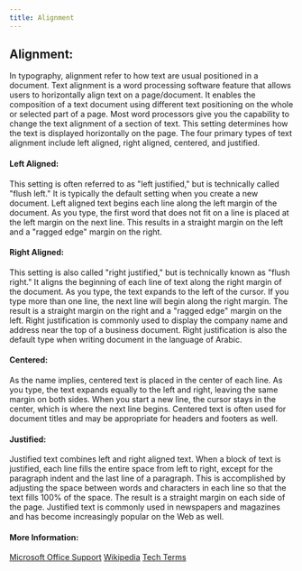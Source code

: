 ```yaml
---
title: Alignment
---
```

## Alignment:
In typography, alignment refer to how text are usual positioned in a document. Text alignment is a word processing software feature that allows users to horizontally align text on a page/document. It enables the composition of a text document using different text positioning on the whole or selected part of a page. Most word processors give you the capability to change the text alignment of a section of text. This setting determines how the text is displayed horizontally on the page. The four primary types of text alignment include left aligned, right aligned, centered, and justified.

#### Left Aligned:
This setting is often referred to as "left justified," but is technically called "flush left." It is typically the default setting when you create a new document. Left aligned text begins each line along the left margin of the document. As you type, the first word that does not fit on a line is placed at the left margin on the next line. This results in a straight margin on the left and a "ragged edge" margin on the right.

#### Right Aligned:
This setting is also called "right justified," but is technically known as "flush right." It aligns the beginning of each line of text along the right margin of the document. As you type, the text expands to the left of the cursor. If you type more than one line, the next line will begin along the right margin. The result is a straight margin on the right and a "ragged edge" margin on the left. Right justification is commonly used to display the company name and address near the top of a business document. Right justification is also the default type when writing document in the language of Arabic.

#### Centered:
As the name implies, centered text is placed in the center of each line. As you type, the text expands equally to the left and right, leaving the same margin on both sides. When you start a new line, the cursor stays in the center, which is where the next line begins. Centered text is often used for document titles and may be appropriate for headers and footers as well.

#### Justified:
Justified text combines left and right aligned text. When a block of text is justified, each line fills the entire space from left to right, except for the paragraph indent and the last line of a paragraph. This is accomplished by adjusting the space between words and characters in each line so that the text fills 100% of the space. The result is a straight margin on each side of the page. Justified text is commonly used in newspapers and magazines and has become increasingly popular on the Web as well.


#### More Information:
<a href='https://support.office.com/en-us/article/Align-text-left-or-right-center-text-or-justify-text-on-a-page-70DA744D-0F4D-472E-916D-1C42D94DC33F'>Microsoft Office Support</a>
<a href='https://en.wikipedia.org/wiki/Typographic_alignment'>Wikipedia</a>
<a href='https://techterms.com/definition/text_alignment'>Tech Terms</a>


